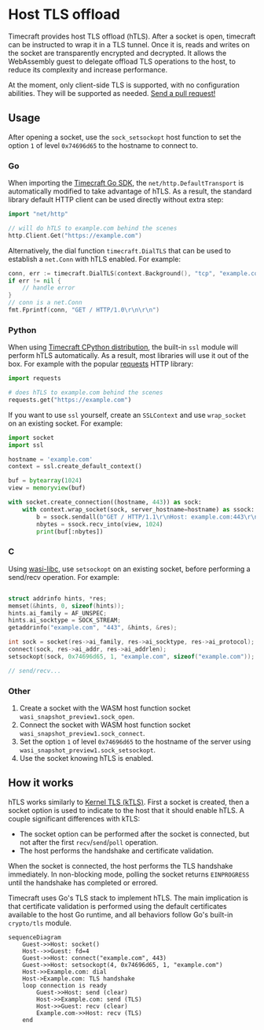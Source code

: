 # Host TLS offload

Timecraft provides host TLS offload (hTLS). After a socket is open, timecraft
can be instructed to wrap it in a TLS tunnel. Once it is, reads and writes on
the socket are transparently encrypted and decrypted. It allows the WebAssembly
guest to delegate offload TLS operations to the host, to reduce its complexity
and increase performance.

At the moment, only client-side TLS is supported, with no configuration
abilities. They will be supported as needed. [Send a pull request!][htls-code]

[htls-code]: https://github.com/search?q=repo%3Astealthrocket%2Ftimecraft+htls+path%3A%2F%5Einternal%5C%2F%2F&type=code

## Usage

After opening a socket, use the `sock_setsockopt` host function to set the
option `1` of level `0x74696d65` to the hostname to connect to.

### Go

When importing the [Timecraft Go SDK][go-sdk], the `net/http.DefaultTransport`
is automatically modified to take advantage of hTLS. As a result, the standard
library default HTTP client can be used directly without extra step:

```go
import "net/http"

// will do hTLS to example.com behind the scenes
http.Client.Get("https://example.com")
```

Alternatively, the dial function `timecraft.DialTLS` that can be used to
establish a `net.Conn` with hTLS enabled. For example:

```go
conn, err := timecraft.DialTLS(context.Background(), "tcp", "example.com:443")
if err != nil {
	// handle error
}
// conn is a net.Conn
fmt.Fprintf(conn, "GET / HTTP/1.0\r\n\r\n")
```

[go-sdk]: https://github.com/stealthrocket/timecraft/tree/main/sdk/go/timecraft

### Python

When using [Timecraft CPython distribution][python], the built-in `ssl` module
will perform hTLS automatically. As a result, most libraries will use it out of
the box. For example with the popular [requests][requests] HTTP library:

```python
import requests

# does hTLS to example.com behind the scenes
requests.get("https://example.com")
```

If you want to use `ssl` yourself, create an `SSLContext` and use `wrap_socket`
on an existing socket. For example:

```python
import socket
import ssl

hostname = 'example.com'
context = ssl.create_default_context()

buf = bytearray(1024)
view = memoryview(buf)

with socket.create_connection((hostname, 443)) as sock:
    with context.wrap_socket(sock, server_hostname=hostname) as ssock:
        b = ssock.sendall(b"GET / HTTP/1.1\r\nHost: example.com:443\r\n\r\n")
        nbytes = ssock.recv_into(view, 1024)
        print(buf[:nbytes])
```

[python]: /getting-started/prep-application/compiling-python.md
[requests]: https://requests.readthedocs.io/en/latest/

### C

Using [wasi-libc][libc], use `setsockopt` on an existing socket, before
performing a send/recv operation. For example:

```c

struct addrinfo hints, *res;
memset(&hints, 0, sizeof(hints));
hints.ai_family = AF_UNSPEC;
hints.ai_socktype = SOCK_STREAM;
getaddrinfo("example.com", "443", &hints, &res);

int sock = socket(res->ai_family, res->ai_socktype, res->ai_protocol);
connect(sock, res->ai_addr, res->ai_addrlen);
setsockopt(sock, 0x74696d65, 1, "example.com", sizeof("example.com"));

// send/recv...
```

[libc]: https://github.com/stealthrocket/wasi-libc/tree/d704f269682cc75da51de94166b79a39e3fe42b4

### Other

1. Create a socket with the WASM host function socket
   `wasi_snapshot_preview1.sock_open`.
2. Connect the socket with WASM host function socket
   `wasi_snapshot_preview1.sock_connect`.
3. Set the option `1` of level `0x74696d65` to the hostname of the server using
   `wasi_snapshot_preview1.sock_setsockopt`.
4. Use the socket knowing hTLS is enabled.

## How it works

hTLS works similarly to [Kernel TLS (kTLS)][ktls]. First a socket is created,
then a socket option is used to indicate to the host that it should enable hTLS.
A couple significant differences with kTLS:

* The socket option can be performed after the socket is connected, but not
  after the first `recv`/`send`/`poll` operation.
* The host performs the handshake and certificate validation.

When the socket is connected, the host performs the TLS handshake immediately.
In non-blocking mode, polling the socket returns `EINPROGRESS` until the
handshake has completed or errored.

Timecraft uses Go's TLS stack to implement hTLS. The main implication is that
certificate validation is performed using the default certificates available to
the host Go runtime, and all behaviors follow Go's built-in `crypto/tls` module.



[ktls]: https://docs.kernel.org/networking/tls-offload.html


```mermaid
sequenceDiagram
    Guest->>Host: socket()
    Host-->>Guest: fd=4
	Guest->>Host: connect("example.com", 443)
	Guest->>Host: setsockopt(4, 0x74696d65, 1, "example.com")
	Host->>Example.com: dial
	Host->Example.com: TLS handshake
	loop connection is ready
		Guest->>Host: send (clear)
		Host->>Example.com: send (TLS)
		Host->>Guest: recv (clear)
		Example.com->>Host: recv (TLS)
	end
```
